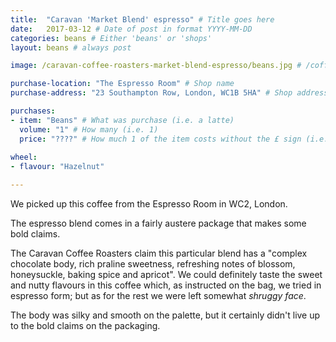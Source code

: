 ```yaml
---
title:  "Caravan 'Market Blend' espresso" # Title goes here
date:   2017-03-12 # Date of post in format YYYY-MM-DD 
categories: beans # Either 'beans' or 'shops'
layout: beans # always post

image: /caravan-coffee-roasters-market-blend-espresso/beans.jpg # /coffee.jpg is default

purchase-location: "The Espresso Room" # Shop name
purchase-address: "23 Southampton Row, London, WC1B 5HA" # Shop address

purchases:
- item: "Beans" # What was purchase (i.e. a latte)  
  volume: "1" # How many (i.e. 1)
  price: "????" # How much 1 of the item costs without the £ sign (i.e. 3.50)
  
wheel:
- flavour: "Hazelnut"

---
```


We picked up this coffee from the Espresso Room in WC2, London. 

The espresso blend comes in a fairly austere package that makes some bold claims. 

The Caravan Coffee Roasters claim this particular blend has a "complex chocolate body, rich praline sweetness, refreshing notes of blossom, honeysuckle, baking spice and apricot". We could definitely taste the sweet and nutty flavours in this coffee which, as instructed on the bag, we tried in espresso form; but as for the rest we were left somewhat *shruggy face*.

The body was silky and smooth on the palette, but it certainly didn't live up to the bold claims on the packaging.
